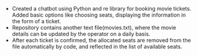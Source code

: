 - Created a chatbot using Python and re library for booking movie tickets. Added basic options like choosing seats, displaying the information in the form of a ticket. 
- Repository contains another text file(movies.txt), where the movie details can be updated by the operator on a daily basis.
- After each ticket is confirmed, the allocated seats are removed from the file automatically by code, and reflected in the list of available seats.
